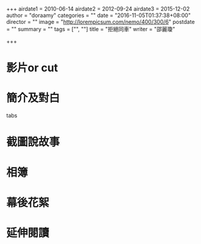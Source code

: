 +++
airdate1 = 2010-06-14
airdate2 = 2012-09-24
airdate3 = 2015-12-02
author = "doraamy"
categories = ""
date = "2016-11-05T01:37:38+08:00"
director = ""
image = "http://lorempicsum.com/nemo/400/300/6"
postdate = ""
summary = ""
tags = ["", ""]
title = "拒絕同車"
writer = "邵麗瓊"

+++

# 影片or cut

# 簡介及對白

tabs

# 截圖說故事

# 相簿

# 幕後花絮

# 延伸閱讀